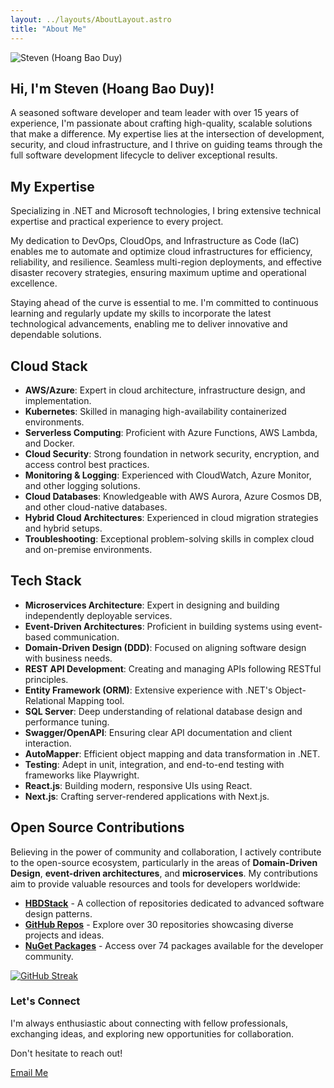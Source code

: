 ```yaml
---
layout: ../layouts/AboutLayout.astro
title: "About Me"
---
```


  <img src="/assets/steven-hoang.png" class="sm:w-1/4 mx-auto" alt="Steven (Hoang Bao Duy)">

## Hi, I'm Steven (Hoang Bao Duy)!

A seasoned software developer and team leader with over 15 years of experience, I'm passionate about crafting high-quality, scalable solutions that make a difference. My expertise lies at the intersection of development, security, and cloud infrastructure, and I thrive on guiding teams through the full software development lifecycle to deliver exceptional results.

## My Expertise

Specializing in .NET and Microsoft technologies, I bring extensive technical expertise and practical experience to every project.

My dedication to DevOps, CloudOps, and Infrastructure as Code (IaC) enables me to automate and optimize cloud infrastructures for efficiency, reliability, and resilience.
Seamless multi-region deployments, and effective disaster recovery strategies, ensuring maximum uptime and operational excellence.

Staying ahead of the curve is essential to me. I'm committed to continuous learning and regularly update my skills to incorporate the latest technological advancements, enabling me to deliver innovative and dependable solutions.

## Cloud Stack

- **AWS/Azure**: Expert in cloud architecture, infrastructure design, and implementation.
- **Kubernetes**: Skilled in managing high-availability containerized environments.
- **Serverless Computing**: Proficient with Azure Functions, AWS Lambda, and Docker.
- **Cloud Security**: Strong foundation in network security, encryption, and access control best practices.
- **Monitoring & Logging**: Experienced with CloudWatch, Azure Monitor, and other logging solutions.
- **Cloud Databases**: Knowledgeable with AWS Aurora, Azure Cosmos DB, and other cloud-native databases.
- **Hybrid Cloud Architectures**: Experienced in cloud migration strategies and hybrid setups.
- **Troubleshooting**: Exceptional problem-solving skills in complex cloud and on-premise environments.

## Tech Stack

- **Microservices Architecture**: Expert in designing and building independently deployable services.
- **Event-Driven Architectures**: Proficient in building systems using event-based communication.
- **Domain-Driven Design (DDD)**: Focused on aligning software design with business needs.
- **REST API Development**: Creating and managing APIs following RESTful principles.
- **Entity Framework (ORM)**: Extensive experience with .NET's Object-Relational Mapping tool.
- **SQL Server**: Deep understanding of relational database design and performance tuning.
- **Swagger/OpenAPI**: Ensuring clear API documentation and client interaction.
- **AutoMapper**: Efficient object mapping and data transformation in .NET.
- **Testing**: Adept in unit, integration, and end-to-end testing with frameworks like Playwright.
- **React.js**: Building modern, responsive UIs using React.
- **Next.js**: Crafting server-rendered applications with Next.js.

## Open Source Contributions

Believing in the power of community and collaboration, I actively contribute to the open-source ecosystem, particularly in the areas of **Domain-Driven Design**, **event-driven architectures**, and **microservices**. My contributions aim to provide valuable resources and tools for developers worldwide:

- **[HBDStack](https://github.com/HBDStack)** - A collection of repositories dedicated to advanced software design patterns.
- **[GitHub Repos](https://github.com/baoduy?tab=repositories)** - Explore over 30 repositories showcasing diverse projects and ideas.
- **[NuGet Packages](https://www.nuget.org/packages?q=HBD)** - Access over 74 packages available for the developer community.

[![GitHub Streak](https://github-readme-streak-stats.herokuapp.com/?user=baoduy&theme=radical&hide_border=false)](https://github.com/baoduy)

### Let's Connect

I'm always enthusiastic about connecting with fellow professionals, exchanging ideas, and exploring new opportunities for collaboration.

Don't hesitate to reach out!

[Email Me](mailto:drunkcoding@outlook.com)
